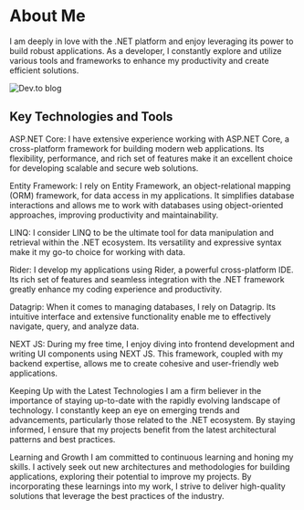<h1>About Me </h1>
I am deeply in love with the .NET platform and enjoy leveraging its power to build robust applications. As a developer, I constantly explore and utilize various tools and frameworks to enhance my productivity and create efficient solutions.

![Dev.to blog](https://img.shields.io/badge/dev.to-0A0A0A?style=for-the-badge&logo=dev.to&logoColor=white)<h2> Key Technologies and Tools </h2>
ASP.NET Core: I have extensive experience working with ASP.NET Core, a cross-platform framework for building modern web applications. Its flexibility, performance, and rich set of features make it an excellent choice for developing scalable and secure web solutions.

Entity Framework: I rely on Entity Framework, an object-relational mapping (ORM) framework, for data access in my applications. It simplifies database interactions and allows me to work with databases using object-oriented approaches, improving productivity and maintainability.

LINQ: I consider LINQ to be the ultimate tool for data manipulation and retrieval within the .NET ecosystem. Its versatility and expressive syntax make it my go-to choice for working with data.

Rider: I develop my applications using Rider, a powerful cross-platform IDE. Its rich set of features and seamless integration with the .NET framework greatly enhance my coding experience and productivity.

Datagrip: When it comes to managing databases, I rely on Datagrip. Its intuitive interface and extensive functionality enable me to effectively navigate, query, and analyze data.

NEXT JS: During my free time, I enjoy diving into frontend development and writing UI components using NEXT JS. This framework, coupled with my backend expertise, allows me to create cohesive and user-friendly web applications.

Keeping Up with the Latest Technologies
I am a firm believer in the importance of staying up-to-date with the rapidly evolving landscape of technology. I constantly keep an eye on emerging trends and advancements, particularly those related to the .NET ecosystem. By staying informed, I ensure that my projects benefit from the latest architectural patterns and best practices.

Learning and Growth
I am committed to continuous learning and honing my skills. I actively seek out new architectures and methodologies for building applications, exploring their potential to improve my projects. By incorporating these learnings into my work, I strive to deliver high-quality solutions that leverage the best practices of the industry.
